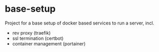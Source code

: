 # base-setup

Project for a base setup of docker based services to run a server, incl.

- rev proxy (traefik)
- ssl termination (certbot)
- container management (portainer)